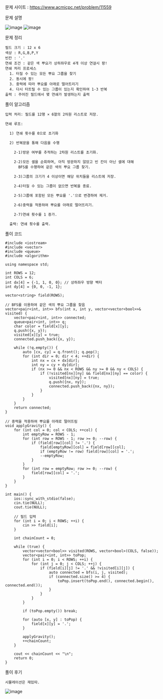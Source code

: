 문제 사이트 : https://www.acmicpc.net/problem/11559

문제 설명

![image](https://github.com/user-attachments/assets/c1574c5b-a7db-4e49-8a83-f770c2c855fe)
![image](https://github.com/user-attachments/assets/3445d9b9-2666-4673-a910-b0d716de6ffe)

문제 정리

    필드 크기 : 12 x 6
    색상 : R,G,B,P,Y
    빈칸 : '.'
    연쇄 조건 : 같은 색 뿌요가 상하좌우로 4개 이상 연걸시 팡!
    연쇄 처리 프로세스
      1. 터질 수 있는 모든 뿌요 그룹을 찾기
      2. 동시에 팡!
      3. 중력에 따라 뿌요를 아래로 떨어트리기
      4. 다시 터트릴 수 있는 그룹이 있는지 확인하여 1-3 반복
    출력 : 주어진 필드에서 몇 연쇄가 발생하는지 출력

풀이 알고리즘

    입력 처리: 필드를 12행 × 6열의 2차원 리스트로 저장.

    연쇄 루프:
    
      1) 연쇄 횟수를 0으로 초기화
      
      2) 반복문을 통해 다음을 수행
      
        2-1)방문 여부를 추적하는 2차원 리스트를 초기화.
      
        2-2)모든 셀을 순회하며, 아직 방문하지 않았고 빈 칸이 아닌 셀에 대해 
          BFS를 수행하여 같은 색의 뿌요 그룹 찾기.
        
        2-3)그룹의 크기가 4 이상이면 해당 위치들을 리스트에 저장.
        
        2-4)터질 수 있는 그룹이 없으면 반복을 종료.
        
        2-5)그룹에 포함된 모든 뿌요를 '.'으로 변경하여 제거.
        
        2-6)중력을 적용하여 뿌요를 아래로 떨어뜨리기.
        
        2-7)연쇄 횟수를 1 증가.
      
      출력: 연쇄 횟수를 출력.

풀이 코드

    #include <iostream>
    #include <vector>
    #include <queue>
    #include <algorithm>
    
    using namespace std;
    
    int ROWS = 12;
    int COLS = 6;
    int dx[4] = {-1, 1, 0, 0}; // 상하좌우 방향 벡터
    int dy[4] = {0, 0, -1, 1};
    
    vector<string> field(ROWS);
    
    // BFS를 이용하여 같은 색의 뿌요 그룹을 찾음
    vector<pair<int, int>> bfs(int x, int y, vector<vector<bool>>& visited) {
        vector<pair<int, int>> connected;
        queue<pair<int, int>> q;
        char color = field[x][y];
        q.push({x, y});
        visited[x][y] = true;
        connected.push_back({x, y});
    
        while (!q.empty()) {
            auto [cx, cy] = q.front(); q.pop();
            for (int dir = 0; dir < 4; ++dir) {
                int nx = cx + dx[dir];
                int ny = cy + dy[dir];
                if (nx >= 0 && nx < ROWS && ny >= 0 && ny < COLS) {
                    if (!visited[nx][ny] && field[nx][ny] == color) {
                        visited[nx][ny] = true;
                        q.push({nx, ny});
                        connected.push_back({nx, ny});
                    }
                }
            }
        }
        return connected;
    }
    
    // 중력을 적용하여 뿌요를 아래로 떨어뜨림
    void applyGravity() {
        for (int col = 0; col < COLS; ++col) {
            int emptyRow = ROWS - 1;
            for (int row = ROWS - 1; row >= 0; --row) {
                if (field[row][col] != '.') {
                    field[emptyRow][col] = field[row][col];
                    if (emptyRow != row) field[row][col] = '.';
                    --emptyRow;
                }
            }
            for (int row = emptyRow; row >= 0; --row) {
                field[row][col] = '.';
            }
        }
    }
    
    int main() {
    	ios::sync_with_stdio(false);
    	cin.tie(NULL);
    	cout.tie(NULL);
        
        // 필드 입력
        for (int i = 0; i < ROWS; ++i) {
            cin >> field[i];
        }
    
        int chainCount = 0;
    
        while (true) {
            vector<vector<bool>> visited(ROWS, vector<bool>(COLS, false));
            vector<pair<int, int>> toPop;
            for (int i = 0; i < ROWS; ++i) {
                for (int j = 0; j < COLS; ++j) {
                    if (field[i][j] != '.' && !visited[i][j]) {
                        auto connected = bfs(i, j, visited);
                        if (connected.size() >= 4) {
                            toPop.insert(toPop.end(), connected.begin(), connected.end());
                        }
                    }
                }
            }
    
            if (toPop.empty()) break;
    
            for (auto [x, y] : toPop) {
                field[x][y] = '.';
            }
    
            applyGravity();
            ++chainCount;
        }
    
        cout << chainCount << "\n";
        return 0;
    }

풀이 후기

    시뮬레이션은 재밌따.

![image](https://github.com/user-attachments/assets/a33c7d5e-dae6-4bb4-981f-f6e36b914774)



